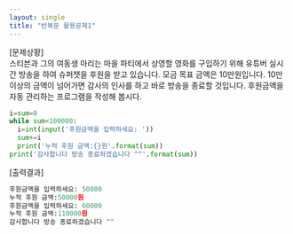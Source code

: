 ```yaml
---
layout: single
title: "반복문 활용문제1"
---
```

[문제상황]  
스티븐과 그의 여동생 마리는 마을 파티에서 상영할 영화를 구입하기 위해 유튜버 실시간 방송을 하여 슈퍼챗을 후원을 받고 있습니다. 모금 목표 금액은 10만원입니다. 10만 이상의 금액이 넘어가면
감사의 인사를 하고 바로 방송을 종료할 것입니다. 후원금액을 자동 관리하는 프로그램을 작성해 봅시다.
```python
i=sum=0
while sum<100000:
  i=int(input('후원금액을 입력하세요: '))
  sum+=i
  print('누적 후원 금액:{}원'.format(sum))
print('감사합니다 방송 종료하겠습니다 ^^'.format(sum))
```
[출력결과]
```python
후원금액을 입력하세요: 50000
누적 후원 금액:50000원
후원금액을 입력하세요: 60000
누적 후원 금액:110000원
감사합니다 방송 종료하겠습니다 ^^
```
